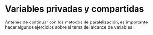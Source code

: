# Variables privadas y compartidas

Antenes de continuar con los metodos de paralelización, es importante hacer algunos ejercicios sobre el tema del alcance de variables.
